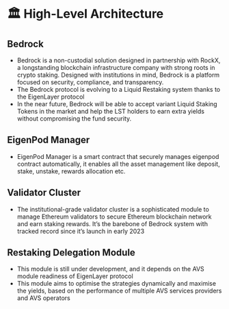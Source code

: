 # 🏛️ High-Level Architecture

## Bedrock

* Bedrock is a non-custodial solution designed in partnership with RockX, a longstanding blockchain infrastructure company with strong roots in crypto staking. Designed with institutions in mind, Bedrock is a platform focused on security, compliance, and transparency.
* The Bedrock protocol is evolving to a Liquid Restaking system thanks to the EigenLayer protocol&#x20;
* In the near future, Bedrock will be able to accept variant Liquid Staking Tokens in the market and help the LST holders to earn extra yields without compromising the fund security.

## EigenPod Manager

* EigenPod Manager is a smart contract that securely manages eigenpod contract automatically, it enables all the asset management like deposit, stake, unstake, rewards allocation etc.

## Validator Cluster

* The institutional-grade validator cluster is a sophisticated module to manage Ethereum validators to secure Ethereum blockchain network and earn staking rewards. It’s the barebone of Bedrock system with tracked record since it’s launch in early 2023

## Restaking Delegation Module

* This module is still under development, and it depends on the AVS module readiness of EigenLayer protocol
* This module aims to optimise the strategies dynamically and maximise the yields, based on the performance of multiple AVS services providers and AVS operators

